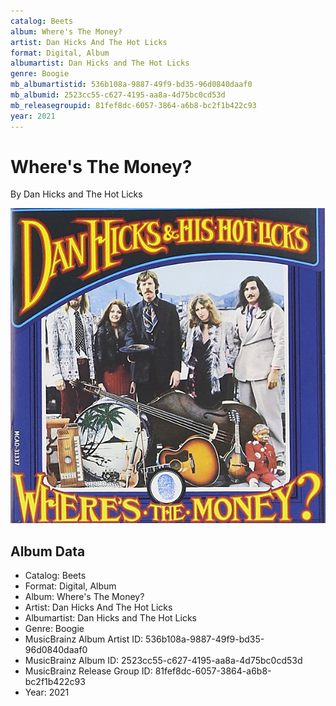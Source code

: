 ```yaml
---
catalog: Beets
album: Where's The Money?
artist: Dan Hicks And The Hot Licks
format: Digital, Album
albumartist: Dan Hicks and The Hot Licks
genre: Boogie
mb_albumartistid: 536b108a-9887-49f9-bd35-96d0840daaf0
mb_albumid: 2523cc55-c627-4195-aa8a-4d75bc0cd53d
mb_releasegroupid: 81fef8dc-6057-3864-a6b8-bc2f1b422c93
year: 2021
---
```


# Where's The Money?

By Dan Hicks and The Hot Licks

![](../../assets/beetscovers/Dan_Hicks_And_The_Hot_Licks-Wheres_The_Money.jpg)

## Album Data

- Catalog: Beets
- Format: Digital, Album
- Album: Where's The Money?
- Artist: Dan Hicks And The Hot Licks
- Albumartist: Dan Hicks and The Hot Licks
- Genre: Boogie
- MusicBrainz Album Artist ID: 536b108a-9887-49f9-bd35-96d0840daaf0
- MusicBrainz Album ID: 2523cc55-c627-4195-aa8a-4d75bc0cd53d
- MusicBrainz Release Group ID: 81fef8dc-6057-3864-a6b8-bc2f1b422c93
- Year: 2021

